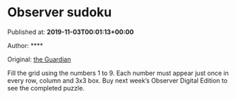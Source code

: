 
# Observer sudoku

Published at: **2019-11-03T00:01:13+00:00**

Author: ****

Original: [the Guardian](https://www.theguardian.com/lifeandstyle/2019/nov/03/observer-sudoku)

Fill the grid using the numbers 1 to 9. Each number must appear just once in every row, column and 3x3 box.
Buy next week’s Observer Digital Edition to see the completed puzzle.
